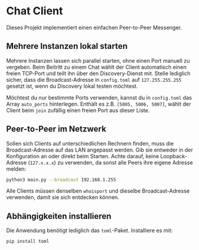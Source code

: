 # Chat Client

Dieses Projekt implementiert einen einfachen Peer-to-Peer Messenger.

## Mehrere Instanzen lokal starten

Mehrere Instanzen lassen sich parallel starten, ohne einen Port manuell zu vergeben. Beim Beitritt zu einem Chat wählt der Client automatisch einen freien TCP-Port und teilt ihn über den Discovery-Dienst mit. Stelle lediglich sicher, dass die Broadcast-Adresse in `config.toml` auf `127.255.255.255` gesetzt ist, wenn du Discovery lokal testen möchtest.

Möchtest du nur bestimmte Ports verwenden, kannst du in `config.toml` das Array
`auto_ports` hinterlegen. Enthält es z.B. `[5005, 5006, 5007]`, wählt der
Client beim `join` zufällig einen freien Port aus dieser Liste.

## Peer-to-Peer im Netzwerk

Sollen sich Clients auf unterschiedlichen Rechnern finden, muss die Broadcast-Adresse auf das LAN angepasst werden. Gib sie entweder in der Konfiguration an oder direkt beim Starten. Achte darauf, keine Loopback-Adresse (`127.x.x.x`) zu verwenden, da sonst alle Peers ihre eigene Adresse melden:

```bash
python3 main.py --broadcast 192.168.1.255
```

Alle Clients müssen denselben `whoisport` und dieselbe Broadcast-Adresse verwenden, damit sie sich entdecken können.

## Abhängigkeiten installieren

Die Anwendung benötigt lediglich das `toml`-Paket. Installiere es mit:

```bash
pip install toml
```
